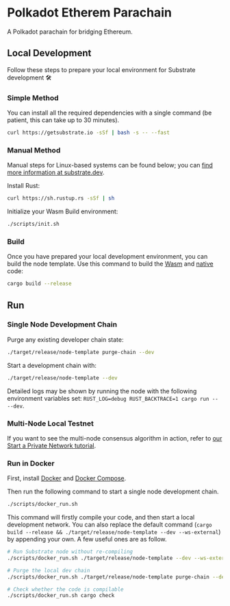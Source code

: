 
# Polkadot Etherem Parachain

A Polkadot parachain for bridging Ethereum.

## Local Development

Follow these steps to prepare your local environment for Substrate development :hammer_and_wrench:

### Simple Method

You can install all the required dependencies with a single command (be patient, this can take up
to 30 minutes).

```bash
curl https://getsubstrate.io -sSf | bash -s -- --fast
```

### Manual Method

Manual steps for Linux-based systems can be found below; you can
[find more information at substrate.dev](https://substrate.dev/docs/en/knowledgebase/getting-started/#manual-installation).

Install Rust:

```bash
curl https://sh.rustup.rs -sSf | sh
```

Initialize your Wasm Build environment:

```bash
./scripts/init.sh
```

### Build

Once you have prepared your local development environment, you can build the node template. Use this
command to build the [Wasm](https://substrate.dev/docs/en/knowledgebase/advanced/executor#wasm-execution)
and [native](https://substrate.dev/docs/en/knowledgebase/advanced/executor#native-execution) code:

```bash
cargo build --release
```

## Run

### Single Node Development Chain

Purge any existing developer chain state:

```bash
./target/release/node-template purge-chain --dev
```

Start a development chain with:

```bash
./target/release/node-template --dev
```

Detailed logs may be shown by running the node with the following environment variables set:
`RUST_LOG=debug RUST_BACKTRACE=1 cargo run -- --dev`.

### Multi-Node Local Testnet

If you want to see the multi-node consensus algorithm in action, refer to
[our Start a Private Network tutorial](https://substrate.dev/docs/en/tutorials/start-a-private-network/).

### Run in Docker

First, install [Docker](https://docs.docker.com/get-docker/) and
[Docker Compose](https://docs.docker.com/compose/install/).

Then run the following command to start a single node development chain.

```bash
./scripts/docker_run.sh
```

This command will firstly compile your code, and then start a local development network. You can
also replace the default command (`cargo build --release && ./target/release/node-template --dev --ws-external`)
by appending your own. A few useful ones are as follow.

```bash
# Run Substrate node without re-compiling
./scripts/docker_run.sh ./target/release/node-template --dev --ws-external

# Purge the local dev chain
./scripts/docker_run.sh ./target/release/node-template purge-chain --dev

# Check whether the code is compilable
./scripts/docker_run.sh cargo check
```
